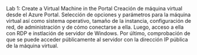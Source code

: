 Lab 1: Create a Virtual Machine in the Portal
Creación de máquina virtual desde el Azure Portal. Selección de opciones y parámetros para la máquina virtual así como sistema operativo, tamaño de la instancia, configuración de red, de administración y de cómo conectarse a ella. Luego, acceso a ella con RDP e instlación de servidor de Windows. Por último, comprobación de que se puede acceder públicamente al servidor con la dirección IP pública de la máquina virtual.
